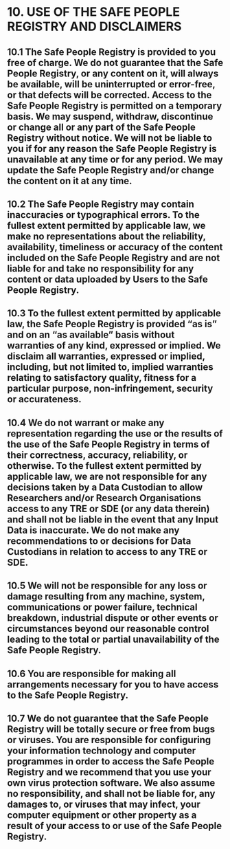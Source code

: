 # 10. USE OF THE SAFE PEOPLE REGISTRY AND DISCLAIMERS

## 10.1 The Safe People Registry is provided to you free of charge. We do not guarantee that the Safe People Registry, or any content on it, will always be available, will be uninterrupted or error-free, or that defects will be corrected. Access to the Safe People Registry is permitted on a temporary basis. We may suspend, withdraw, discontinue or change all or any part of the Safe People Registry without notice. We will not be liable to you if for any reason the Safe People Registry is unavailable at any time or for any period. We may update the Safe People Registry and/or change the content on it at any time.

## 10.2 The Safe People Registry may contain inaccuracies or typographical errors. To the fullest extent permitted by applicable law, we make no representations about the reliability, availability, timeliness or accuracy of the content included on the Safe People Registry and are not liable for and take no responsibility for any content or data uploaded by Users to the Safe People Registry.

## 10.3 To the fullest extent permitted by applicable law, the Safe People Registry is provided “as is” and on an “as available” basis without warranties of any kind, expressed or implied. We disclaim all warranties, expressed or implied, including, but not limited to, implied warranties relating to satisfactory quality, fitness for a particular purpose, non-infringement, security or accurateness.

## 10.4 We do not warrant or make any representation regarding the use or the results of the use of the Safe People Registry in terms of their correctness, accuracy, reliability, or otherwise. To the fullest extent permitted by applicable law, we are not responsible for any decisions taken by a Data Custodian to allow Researchers and/or Research Organisations access to any TRE or SDE (or any data therein) and shall not be liable in the event that any Input Data is inaccurate. We do not make any recommendations to or decisions for Data Custodians in relation to access to any TRE or SDE.

## 10.5 We will not be responsible for any loss or damage resulting from any machine, system, communications or power failure, technical breakdown, industrial dispute or other events or circumstances beyond our reasonable control leading to the total or partial unavailability of the Safe People Registry.

## 10.6 You are responsible for making all arrangements necessary for you to have access to the Safe People Registry.

## 10.7 We do not guarantee that the Safe People Registry will be totally secure or free from bugs or viruses. You are responsible for configuring your information technology and computer programmes in order to access the Safe People Registry and we recommend that you use your own virus protection software. We also assume no responsibility, and shall not be liable for, any damages to, or viruses that may infect, your computer equipment or other property as a result of your access to or use of the Safe People Registry.
